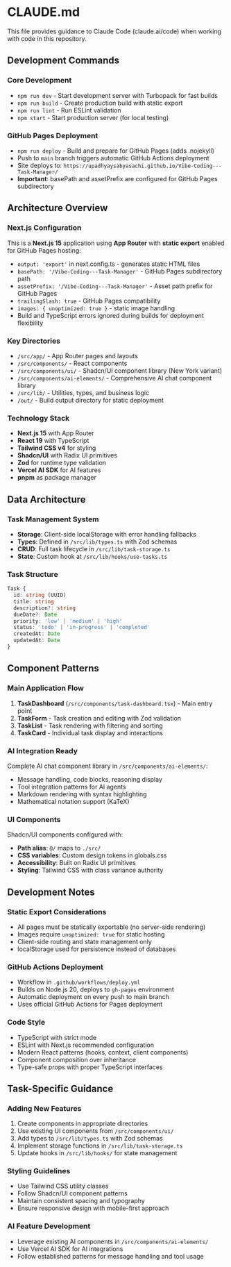 # CLAUDE.md

This file provides guidance to Claude Code (claude.ai/code) when working with code in this repository.

## Development Commands

### Core Development
- `npm run dev` - Start development server with Turbopack for fast builds
- `npm run build` - Create production build with static export
- `npm run lint` - Run ESLint validation
- `npm start` - Start production server (for local testing)

### GitHub Pages Deployment
- `npm run deploy` - Build and prepare for GitHub Pages (adds .nojekyll)
- Push to `main` branch triggers automatic GitHub Actions deployment
- Site deploys to: `https://upadhyaysabyasachi.github.io/Vibe-Coding---Task-Manager/`
- **Important**: basePath and assetPrefix are configured for GitHub Pages subdirectory

## Architecture Overview

### Next.js Configuration
This is a **Next.js 15** application using **App Router** with **static export** enabled for GitHub Pages hosting:
- `output: 'export'` in next.config.ts - generates static HTML files
- `basePath: '/Vibe-Coding---Task-Manager'` - GitHub Pages subdirectory path
- `assetPrefix: '/Vibe-Coding---Task-Manager'` - Asset path prefix for GitHub Pages
- `trailingSlash: true` - GitHub Pages compatibility
- `images: { unoptimized: true }` - static image handling
- Build and TypeScript errors ignored during builds for deployment flexibility

### Key Directories
- `/src/app/` - App Router pages and layouts
- `/src/components/` - React components
- `/src/components/ui/` - Shadcn/UI component library (New York variant)
- `/src/components/ai-elements/` - Comprehensive AI chat component library
- `/src/lib/` - Utilities, types, and business logic
- `/out/` - Build output directory for static deployment

### Technology Stack
- **Next.js 15** with App Router
- **React 19** with TypeScript
- **Tailwind CSS v4** for styling
- **Shadcn/UI** with Radix UI primitives
- **Zod** for runtime type validation
- **Vercel AI SDK** for AI features
- **pnpm** as package manager

## Data Architecture

### Task Management System
- **Storage**: Client-side localStorage with error handling fallbacks
- **Types**: Defined in `/src/lib/types.ts` with Zod schemas
- **CRUD**: Full task lifecycle in `/src/lib/task-storage.ts`
- **State**: Custom hook at `/src/lib/hooks/use-tasks.ts`

### Task Structure
```typescript
Task {
  id: string (UUID)
  title: string
  description?: string
  dueDate?: Date
  priority: 'low' | 'medium' | 'high'
  status: 'todo' | 'in-progress' | 'completed'
  createdAt: Date
  updatedAt: Date
}
```

## Component Patterns

### Main Application Flow
1. **TaskDashboard** (`/src/components/task-dashboard.tsx`) - Main entry point
2. **TaskForm** - Task creation and editing with Zod validation
3. **TaskList** - Task rendering with filtering and sorting
4. **TaskCard** - Individual task display and interactions

### AI Integration Ready
Complete AI chat component library in `/src/components/ai-elements/`:
- Message handling, code blocks, reasoning display
- Tool integration patterns for AI agents
- Markdown rendering with syntax highlighting
- Mathematical notation support (KaTeX)

### UI Components
Shadcn/UI components configured with:
- **Path alias**: `@/` maps to `./src/`
- **CSS variables**: Custom design tokens in globals.css
- **Accessibility**: Built on Radix UI primitives
- **Styling**: Tailwind CSS with class variance authority

## Development Notes

### Static Export Considerations
- All pages must be statically exportable (no server-side rendering)
- Images require `unoptimized: true` for static hosting
- Client-side routing and state management only
- localStorage used for persistence instead of databases

### GitHub Actions Deployment
- Workflow in `.github/workflows/deploy.yml`
- Builds on Node.js 20, deploys to `gh-pages` environment
- Automatic deployment on every push to main branch
- Uses official GitHub Actions for Pages deployment

### Code Style
- TypeScript with strict mode
- ESLint with Next.js recommended configuration
- Modern React patterns (hooks, context, client components)
- Component composition over inheritance
- Type-safe props with proper TypeScript interfaces

## Task-Specific Guidance

### Adding New Features
1. Create components in appropriate directories
2. Use existing UI components from `/src/components/ui/`
3. Add types to `/src/lib/types.ts` with Zod schemas
4. Implement storage functions in `/src/lib/task-storage.ts`
5. Update hooks in `/src/lib/hooks/` for state management

### Styling Guidelines
- Use Tailwind CSS utility classes
- Follow Shadcn/UI component patterns
- Maintain consistent spacing and typography
- Ensure responsive design with mobile-first approach

### AI Feature Development
- Leverage existing AI components in `/src/components/ai-elements/`
- Use Vercel AI SDK for AI integrations
- Follow established patterns for message handling and tool usage